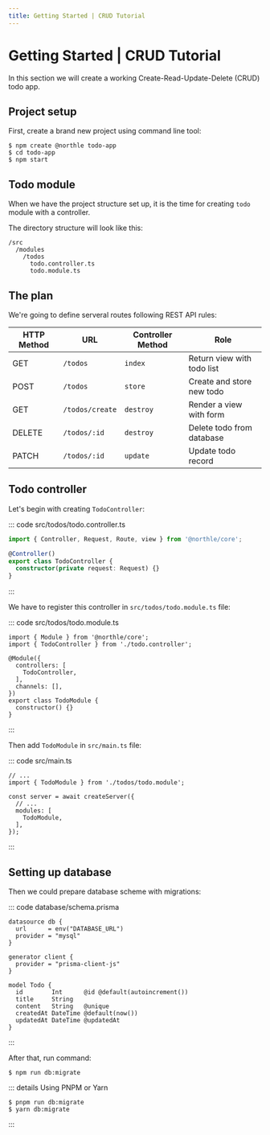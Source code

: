 ```yaml
---
title: Getting Started | CRUD Tutorial
---
```


# Getting Started | CRUD Tutorial

In this section we will create a working Create-Read-Update-Delete (CRUD) todo app.

## Project setup

First, create a brand new project using command line tool:

```shell
$ npm create @northle todo-app
$ cd todo-app
$ npm start
```

## Todo module

When we have the project structure set up, it is the time for creating `todo` module with a controller.

The directory structure will look like this:

```
/src
  /modules
    /todos
      todo.controller.ts
      todo.module.ts
```

## The plan

We're going to define serveral routes following REST API rules:

| HTTP Method   | URL             | Controller Method  | Role                       |
| ------------- | --------------- | ------------------ | -------------------------- |
| GET           | `/todos`        | `index`            | Return view with todo list |
| POST          | `/todos`        | `store`            | Create and store new todo  |
| GET           | `/todos/create` | `destroy`          | Render a view with form    |
| DELETE        | `/todos/:id`    | `destroy`          | Delete todo from database  |
| PATCH         | `/todos/:id`    | `update`           | Update todo record         |

## Todo controller

Let's begin with creating `TodoController`:

::: code src/todos/todo.controller.ts
```ts
import { Controller, Request, Route, view } from '@northle/core';

@Controller()
export class TodoController {
  constructor(private request: Request) {}
}
```
:::

We have to register this controller in `src/todos/todo.module.ts` file:

::: code src/todos/todo.module.ts
```ts{2,6}
import { Module } from '@northle/core';
import { TodoController } from './todo.controller';

@Module({
  controllers: [
    TodoController,
  ],
  channels: [],
})
export class TodoModule {
  constructor() {}
}
```
:::

Then add `TodoModule` in `src/main.ts` file:

::: code src/main.ts
```ts{2,7}
// ...
import { TodoModule } from './todos/todo.module';

const server = await createServer({
  // ...
  modules: [
    TodoModule,
  ],
});
```
:::

## Setting up database

Then we could prepare database scheme with migrations:

::: code database/schema.prisma
```prisma{10-16}
datasource db {
  url      = env("DATABASE_URL")
  provider = "mysql"
}

generator client {
  provider = "prisma-client-js"
}

model Todo {
  id        Int      @id @default(autoincrement())
  title     String
  content   String   @unique
  createdAt DateTime @default(now())
  updatedAt DateTime @updatedAt
}
```
:::

After that, run command:

```shell
$ npm run db:migrate
```

::: details Using PNPM or Yarn
```shell
$ pnpm run db:migrate
$ yarn db:migrate
```
:::
